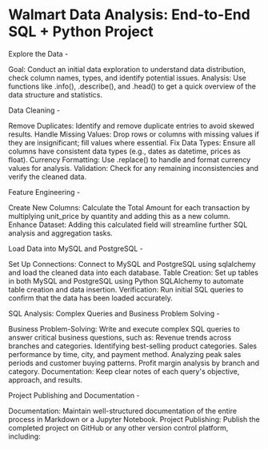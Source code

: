 # Walmart Data Analysis: End-to-End SQL + Python Project

Explore the Data -

Goal: Conduct an initial data exploration to understand data distribution, check column names, types, and identify potential issues.
Analysis: Use functions like .info(), .describe(), and .head() to get a quick overview of the data structure and statistics.

 Data Cleaning -
 
Remove Duplicates: Identify and remove duplicate entries to avoid skewed results.
Handle Missing Values: Drop rows or columns with missing values if they are insignificant; fill values where essential.
Fix Data Types: Ensure all columns have consistent data types (e.g., dates as datetime, prices as float).
Currency Formatting: Use .replace() to handle and format currency values for analysis.
Validation: Check for any remaining inconsistencies and verify the cleaned data.

Feature Engineering -

Create New Columns: Calculate the Total Amount for each transaction by multiplying unit_price by quantity and adding this as a new column.
Enhance Dataset: Adding this calculated field will streamline further SQL analysis and aggregation tasks.

Load Data into MySQL and PostgreSQL -

Set Up Connections: Connect to MySQL and PostgreSQL using sqlalchemy and load the cleaned data into each database.
Table Creation: Set up tables in both MySQL and PostgreSQL using Python SQLAlchemy to automate table creation and data insertion.
Verification: Run initial SQL queries to confirm that the data has been loaded accurately.

SQL Analysis: Complex Queries and Business Problem Solving -

Business Problem-Solving: Write and execute complex SQL queries to answer critical business questions, such as:
Revenue trends across branches and categories.
Identifying best-selling product categories.
Sales performance by time, city, and payment method.
Analyzing peak sales periods and customer buying patterns.
Profit margin analysis by branch and category.
Documentation: Keep clear notes of each query's objective, approach, and results.

Project Publishing and Documentation -

Documentation: Maintain well-structured documentation of the entire process in Markdown or a Jupyter Notebook.
Project Publishing: Publish the completed project on GitHub or any other version control platform, including:
